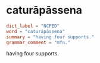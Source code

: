# caturāpāssena

``` toml
dict_label = "NCPED"
word = "caturāpāssena"
summary = "having four supports."
grammar_comment = "mfn."
```

having four supports.

